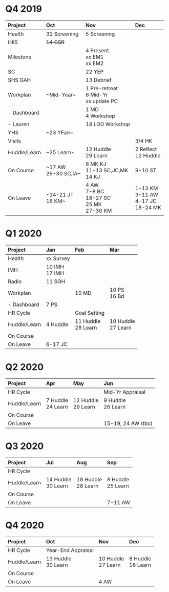 <meta http-equiv="Cache-Control" content="no-cache, no-store, must-revalidate"/>
<meta http-equiv="Pragma" content="no-cache"/>
<meta http-equiv="Expires" content="0"/>

# Q4 2019

| Project       |  Oct                      |  Nov                                             |  Dec                          |
| :-----        | :---                      | :---                                             | :---                          |
| Health        | 31 Screening              | 5 Screening                                      |                               |
| IHIS          | ~~14 CSR~~                |                                                  |                               |
| Milestone     |                           | 4 Present<br>xx EM1<br>xx EM2                    |                               |
| SC            |                           | 22 YEP                                           |                               |
| SHS GAH       |                           | 13 Debrief                                       |                               |
| Workplan      | ~Mid-Year~                | 1 Pre-retreat<br>6 Mid-Yr<br>xx update PC        |                               |
| - Dashboard   |                           | 1 MD<br>4 Workshop                               |                               | 
| - Lauren      |                           | 18 LOD Workshop                                  |                               |
| YHS           | ~23 YFan~                 |                                                  |                               |
| Visits        |                           |                                                  | 3/4 HK                        |
| Huddle/Learn  | ~25 Learn~                | 12 Huddle<br>29 Learn                            | 2 Reflect<br>12 Huddle        |
| On Course     | ~17 AW<br>29-30 SC,IA~    | 8 MK,KJ<br>11-13 SC,JC,MK<br>14 KJ               | 9-10 ST                       |
| On Leave      | ~14-21 JT<br>16 KM~  		  | 4 AW<br>7-8 BC<br>18-27 SC<br>25 MK<br>27-30 KM  | 1-13 KM<br>3-11 AW<br>4-17 JC<br>18-24 MK |

# Q1 2020

| Project      |  Jan                      |  Feb                     |  Mar                      |
| :-----       | :---                      | :---                     | :---                      |
| Health       | xx Survey                 |                          |                           |
| IMH          | 10 IMH<br>17 IMH          |                          |                           |
| Radio        | 11 SGH<br>                |                          |                           |
| Workplan     |                           | 10 MD                    | 10 PS<br>16 Bd            |
| - Dashboard  | 7 PS                      |                          |                           |
| HR Cycle     |                           | Goal Setting             |                           |
| Huddle/Learn | 4 Huddle<br>              | 11 Huddle<br>28 Learn    | 10 Huddle<br>27 Learn     |
| On Course    |                           |                          |                           |
| On Leave     | 6-17 JC                   |                          |                           |

# Q2 2020

| Project      |  Apr                      |  May                     |  Jun                       |
| :-----       | :---                      | :---                     | :---                       |
| HR Cycle     |                           |                          | Mid-Yr Appraisal           |
| Huddle/Learn | 7 Huddle<br>24 Learn      | 12 Huddle<br>29 Learn    | 9 Huddle<br>26 Learn       |
| On Course    |                           |                          |                            |
| On Leave     |                           |                          | 15-19, 24 AW (tbc)         |

# Q3 2020

| Project      |  Jul                       |  Aug                     |  Sep                       |
| :-----       | :---                       | :---                     | :---                       |
| HR Cycle     |                            |                          |                            |
| Huddle/Learn | 14 Huddle<br>30 Learn      |  18 Huddle<br>28 Learn   | 8 Huddle<br>25 Learn       |
| On Course    |                            |                          |                            |
| On Leave     |                            |                          | 7-11 AW                    |

# Q4 2020

| Project      |  Oct                        |  Nov                    |  Dec                       |
| :-----       | :---                        | :---                    | :---                       |
| HR Cycle     | Year-End Appraisal          |                         |                            |
| Huddle/Learn | 13 Huddle<br>30 Learn       | 10 Huddle<br>27 Learn   | 8 Huddle<br>18 Learn       |
| On Course    |                             |                         |                            |
| On Leave     |                             | 4 AW                    |                            |
